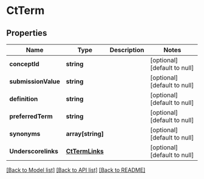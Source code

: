 # CtTerm

## Properties
Name | Type | Description | Notes
------------ | ------------- | ------------- | -------------
**conceptId** | **string** |  | [optional] [default to null]
**submissionValue** | **string** |  | [optional] [default to null]
**definition** | **string** |  | [optional] [default to null]
**preferredTerm** | **string** |  | [optional] [default to null]
**synonyms** | **array[string]** |  | [optional] [default to null]
**Underscorelinks** | [**CtTermLinks**](CtTermLinks.md) |  | [optional] [default to null]

[[Back to Model list]](../README.md#documentation-for-models) [[Back to API list]](../README.md#documentation-for-api-endpoints) [[Back to README]](../README.md)


